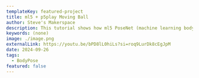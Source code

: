 ```yaml
---
templateKey: featured-project
title: ml5 + p5play Moving Ball
author: Steve's Makerspace
description: This tutorial shows how ml5 PoseNet (machine learning body pose identification) is combined with p5play (physics and game engine) using p5.js.
keywords: (none)
image: ./image.png
externalLink: https://youtu.be/bPD8lL0hiLs?si=roq9LurDk8cEgJpM
date: 2024-09-26
tags:
  - BodyPose
featured: false
---
```

